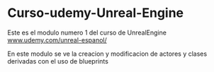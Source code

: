 # Curso-udemy-Unreal-Engine
Este es el modulo numero 1 del curso de UnrealEngine www.udemy.com/unreal-espanol/

En este modulo se ve la creacion y modificacion de actores y clases derivadas con el uso de blueprints

